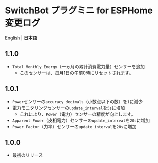 # SwitchBot プラグミニ for ESPHome 変更ログ
[English](/CHANGELOG.md) | **日本語**

## 1.1.0
- `Total Monthly Energy`（一ヵ月の累計消費電力量）センサーを追加
  - このセンサーは、毎月1日の午前0時にリセットされます。

## 1.0.1
- `Power`センサーの`accuracy_decimals`（小数点以下の数）を`1`に減少
- 電力モニタリングセンサーの`update_interval`を`5s`に増加
  - これにより、`Power`（電力）センサーの精度が向上します。
- `Apparent Power`（皮相電力）センサーの`update_interval`を`20s`に増加
- `Power Factor`（力率）センサーの`update_interval`を`20s`に増加

## 1.0.0
- 最初のリリース
